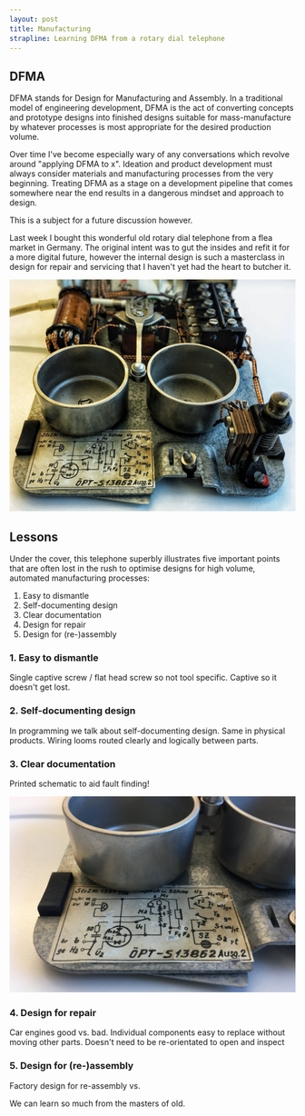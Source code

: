 ```yaml
---
layout: post
title: Manufacturing
strapline: Learning DFMA from a rotary dial telephone 
---
```


## DFMA ##

DFMA stands for Design for Manufacturing and Assembly. In a traditional model of engineering development, DFMA is the act of converting concepts and prototype designs into finished designs suitable for mass-manufacture by whatever processes is most appropriate for the desired production volume.

Over time I've become especially wary of any conversations which revolve around "applying DFMA to x". Ideation and product development must always consider materials and manufacturing processes from the very beginning. Treating DFMA as a stage on a development pipeline that comes somewhere near the end results in a dangerous mindset and approach to design.

This is a subject for a future discussion however.

Last week I bought this wonderful old rotary dial telephone from a flea market in Germany. The original intent was to gut the insides and refit it for a more digital future, however the internal design is such a masterclass in design for repair and servicing that I haven't yet had the heart to butcher it.

![Opened telephone](/images/posts/Manufacturing/opened.jpg)

## Lessons ##

Under the cover, this telephone superbly illustrates five important points that are often lost in the rush to optimise designs for high volume, automated manufacturing processes: 

1. Easy to dismantle
2. Self-documenting design
3. Clear documentation
4. Design for repair
5. Design for (re-)assembly

### 1. Easy to dismantle ###

Single captive screw / flat head screw so not tool specific. Captive so it doesn't get lost.

### 2. Self-documenting design ###

In programming we talk about self-documenting design. Same in physical products. Wiring looms routed clearly and logically between parts.

### 3. Clear documentation ###

Printed schematic to aid fault finding!

![Hand drawn schematic](/images/posts/Manufacturing/schematic.jpg)

### 4. Design for repair ###

Car engines good vs. bad. Individual components easy to replace without moving other parts.
Doesn't need to be re-orientated to open and inspect

### 5. Design for (re-)assembly ###

Factory design for re-assembly vs. 

We can learn so much from the masters of old.

